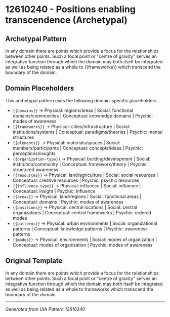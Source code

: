 # 12610240 - Positions enabling transcendence (Archetypal)

## Archetypal Pattern

In any domain there are points which provide a focus for the relationships between other points. Such a focal point or "centre of gravity" serves an integrative function through which the domain may both itself be integrated as well as being related as a whole to {{frameworks}} which transcend the boundary of the domain.

## Domain Placeholders

This archetypal pattern uses the following domain-specific placeholders:

- `{{domains}}` → Physical: regions/areas | Social: functional domains/communities | Conceptual: knowledge domains | Psychic: modes of awareness
- `{{frameworks}}` → Physical: cities/infrastructure | Social: institutions/systems | Conceptual: paradigms/theories | Psychic: mental structures
- `{{elements}}` → Physical: materials/spaces | Social: members/participants | Conceptual: concepts/ideas | Psychic: perceptions/insights
- `{{organization-type}}` → Physical: building/development | Social: institution/community | Conceptual: framework/theory | Psychic: structured awareness
- `{{resources}}` → Physical: land/agriculture | Social: social resources | Conceptual: creative resources | Psychic: psychic resources
- `{{influence-type}}` → Physical: influence | Social: influence | Conceptual: insight | Psychic: influence
- `{{areas}}` → Physical: land/regions | Social: functional areas | Conceptual: domains | Psychic: modes of awareness
- `{{positions}}` → Physical: central locations | Social: central organizations | Conceptual: central frameworks | Psychic: ordered modes
- `{{patterns}}` → Physical: urban environments | Social: organizational patterns | Conceptual: knowledge patterns | Psychic: awareness patterns
- `{{modes}}` → Physical: environments | Social: modes of organization | Conceptual: modes of organization | Psychic: modes of awareness

## Original Template

In any domain there are points which provide a focus for the relationships between other points. Such a focal point or "centre of gravity" serves an integrative function through which the domain may both itself be integrated as well as being related as a whole to frameworks which transcend the boundary of the domain.

---
*Generated from UIA Pattern 12610240*
